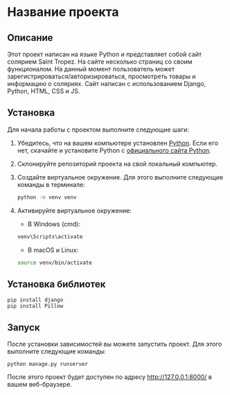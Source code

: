 # Название проекта

## Описание

Этот проект написан на языке Python и представляет собой сайт солярием Saint Tropez.
На сайте несколько страниц со своим функционалом. 
На данный момент пользователь может зарегистрироваться/авторизироваться, просмотреть товары и информацию о соляриях. 
Сайт написан с использованием Django, Python, HTML, CSS и JS.

## Установка

Для начала работы с проектом выполните следующие шаги:

1. Убедитесь, что на вашем компьютере установлен [Python](https://www.python.org/downloads/). Если его нет, скачайте и установите Python с [официального сайта Python](https://www.python.org/downloads/).
2. Склонируйте репозиторий проекта на свой локальный компьютер.
3. Создайте виртуальное окружение. Для этого выполните следующие команды в терминале:

   ```bash
   python -m venv venv
   ```


3. Активируйте виртуальное окружение:

    - В Windows (cmd):
    ```bash
    venv\Scripts\activate
    ```

    - В macOS и Linux:
    ```bash
    source venv/bin/activate
    ```

## Установка библиотек 

``` 
pip install django
pip install Pillow
```

## Запуск

После установки зависимостей вы можете запустить проект. Для этого выполните следующие команды:

    python manage.py runserver

После этого проект будет доступен по адресу http://127.0.0.1:8000/ в вашем веб-браузере.



